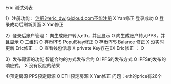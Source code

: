 
Eric 测试列表

1）注册功能：
注册时eric_dwj@icloud.com不能注册           	X  Yan修正
登录成功                                   	O
登录成功后刷新页面                           	X  Yan修正            


2）登录后账户管理： 
向生成账户转入eth，并且显示                   	O
向生成账户转入PPS，并且显示                   	O
二维码                                     	O
存币PPS PopulStay修正							O
存币PPS Balance  修正							X  没实时更新				Eric修正 ：  O
查看钱包信息                                  X  private Key存在0X		Eric修正 ：  O							


3）发布房源的功能
智能合约的方式发布合约                          O
IPFS的发布方式                                O
IPFS的发布的响应式。                           X 没有反应的结果

4)预定房源
PPS预定房源                                   O
ETH预定房源                                   X Yan修正 问题：eth的price有26个

